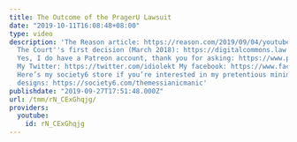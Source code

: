 ```yaml
---
title: The Outcome of the PragerU Lawsuit
date: "2019-10-11T16:08:48+08:00"
type: video
description: 'The Reason article: https://reason.com/2019/09/04/youtube-is-not-the-government/
  The Court''s first decision (March 2018): https://digitalcommons.law.scu.edu/cgi/viewcontent.cgi?article=2688&context=historical
  Yes, I do have a Patreon account, thank you for asking: https://www.patreon.com/themessianicmanic
  My Twitter: https://twitter.com/idiolekt My facebook: https://www.facebook.com/themessianicmanic/
  Here’s my society6 store if you’re interested in my pretentious minimalist poster
  designs: https://society6.com/themessianicmanic'
publishdate: "2019-09-27T17:51:48.000Z"
url: /tmm/rN_CExGhqjg/
providers:
  youtube:
    id: rN_CExGhqjg
---
```

